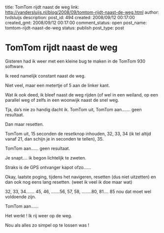 title: TomTom rijdt naast de weg
link: http://vandersluijs.nl/blog/2008/09/tomtom-rijdt-naast-de-weg.html
author: tvdsluijs
description: 
post_id: 494
created: 2008/09/12 00:17:00
created_gmt: 2008/09/12 00:17:00
comment_status: open
post_name: tomtom-rijdt-naast-de-weg
status: publish
post_type: post

# TomTom rijdt naast de weg

Gisteren had ik weer met een kleine bug te maken in de TomTom 930 software.  
  
Ik reed namelijk constant naast de weg.  
  
Niet veel, maar een metertje of 5 aan de linker kant.  
  
Wat ik ook deed, ik bleef naast de weg rijden (of wel in een weiland, op een parallel weg of zelfs in een woonwijk naast de snel weg.  
  
  
  
Tja, da’s nie zo handig dacht ik. TomTom uit, TomTom aan……. geen resultaat.  
  
Dan maar resetten.  
  
TomTom uit, 15 seconden de resetknop inhouden, 32, 33, 34 (ik tel altijd vanaf 21, dan schijn je in seconden te tellen), 35.  
  
TomTom aan…… geen resultaat.  
  
Je snapt…. ik begon lichtelijk te zweten.  
  
Straks is de GPS ontvanger kapot ofzo……  
  
Okay, laatste poging, tijdens het navigeren, resetten (dus niet uitzetten) en dan ook nog eens lang resetten. (weet ik veel ik doe maar wat)  
  
32, 33, 34……. 45, 46, …….56, 57, 58, ……..80, 81…. 85 nou dat moet wel voldoende zijn.  
  
TomTom aan……  
  
Het werkt ! Ik rij weer op de weg.  
  
Nou als alles zo simpel op te lossen was !